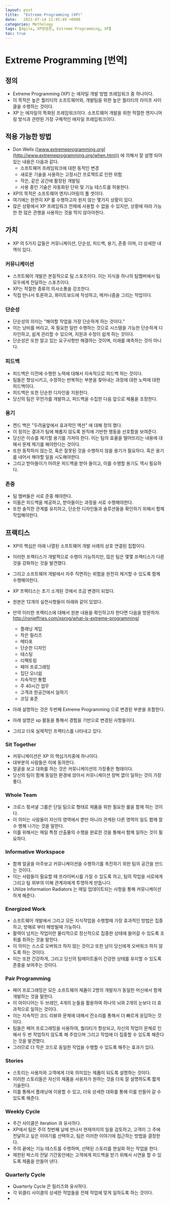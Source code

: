 ```yaml
---
layout: post
title:  "Extreme Programming (XP)"
date:   2021-07-14 11:45:49 +0900
categories: Methology
tags: [Agile, XP방법론, Extreme Programming, XP]
toc: true
---
```


# Extreme Programming [번역]


## 정의 

- Extreme Programming (XP) 는 애자일 개발 방법 프레임워크 중 하나이다. 
- 이 목적은 높은 퀄리티의 소프트웨어와, 개발팀을 위한 높은 퀄리티의 라이프 사이클을 수행하는 것이다.
- XP 는 에자일의 특화된 프레임워크이다. 소프트웨어 개발을 위한 적절한 엔지니어링 방식과 관련된 가장 구체적인 애자일 프레임워크이다.

## 적용 가능한 방법

- Don Wells ([www.extremeprogramming.org](http://www.extremeprogramming.org/when.html)) 에 의해서 잘 설명 되어 있는 내용은 다음과 같다. 
  - 소프트웨어 프레임워크에 대한 동적인 변경
  - 새로운 기술을 사용하는 고정시간 프로젝트로 인한 위험
  - 작은, 같은 공간에 활장된 개발팀
  - 사용 중인 기술은 자동화된 단위 및 기능 테스트를 허용한다. 
- XP의 목적은 소프트웨어 엔지니어링의 풀 셋이다. 
- 여기에는 완젼히 XP 를 수행하고자 원치 않는 몇가지 상황이 있다. 
- 많은 상황에서 XP 프레임워크 전체에 사용할 수 없을 수 있지만, 상황에 따라 가능한 한 많은 관행을 사용하는 것을 막지 않아야한다.


## 가치

- XP 의 5가지 값들은 커뮤니케이션, 단순성, 피드백, 용기, 존중 이며, 더 상세한 내역이 있다. 

### 커뮤니케이션

- 스프트웨어 개발은 본질적으로 팀 스포츠이다. 이는 지식을 하나의 팀멤버에서 팀 모두에게 전달하는 스포츠이다. 
- XP는 적절한 종류의 의사소통을 강조한다. 
- 직접 만나서 토론하고, 화이트보드에 작성하고, 메커니즘을 그리는 작업이다. 

### 단순성

- 단순성의 의미는 "해야할 작업을 가장 단순하게 하는 것이다." 
- 이는 낭비를 버리고, 꼭 필요한 일만 수행하는 것으로 시스템을 가능한 단순하게 디자인하고, 쉽게 관리할 수 있으며, 지원과 수정이 쉽게 하는 것이다. 
- 단순성은 또한 알고 있는 요구사항만 해결하는 것이며, 미래를 예측하는 것이 아니다. 

### 피드백

- 피드백은 이전에 수행한 노력에 대해서 지속적으로 피드백 하는 것이다. 
- 팀들은 향상시키고, 수정하는 반복하는 부분을 찾아내는 과정에 대한 노력에 대한 피드백이다.
- 피드백은 또한 단순한 디자인을 지원한다. 
- 당신의 팀은 무언가를 개발하고, 피드백을 수집한 다음 앞으로 제품을 조정한다. 

### 용기

- 켄드 백은 "두려움앞에서 효과적인 액션" 에 대해 정의 했다.
- 이 정의는 결과가 팀에 해롭지 않도록 원칙에 기반한 행동을 선호함을 보여준다. 
- 당신은 이슈를 제기할 용기를 가져야 한다. 이는 팀의 효율을 떨어뜨리는 내용에 대해서 문제 제기를 해야한다는 것이다. 
- 또한 동작하지 않는것, 혹은 잘못된 것을 수행하지 않을 용기가 필요하다. 흑은 용기를 내어서 해야할 일을 시도해야한다. 
- 그리고 받아들이기 어려운 피드백을 받아 들이고, 이를 수행할 용기도 역시 필요하다. 

### 존중

- 팀 멤버들은 서로 준중 해야한다. 
- 이들은 피드백을 제공하고, 받아들이는 과정을 서로 수행해야한다. 
- 또한 솔직한 관계를 유지하고, 단순한 디자인들과 솔루션들을 확인하기 위해서 함께 작업해야한다. 

## 프랙티스 

- XP의 핵심은 아래 나열된 소프트웨어 개발 사례의 상호 연결된 집합이다. 
- 이러한 프랙티스가 개발젹으로 수행이 가능하지만, 많은 팀은 몇몇 프랙티스가 다른것을 강화하는 것을 발견했다. 
- 그리고 소프트웨어 개발에서 자주 직면하는 위험을 완전히 제거할 수 있도록 함께 수행해야한다. 

- XP 프랙티스는 초기 소개된 것에서 조금 변경이 되었다. 
- 원본은 12개의 실천사항들이 아래와 같이 있었다. 
- 만약 이러한 프랙티스에 대해서 원본 내용을 확인하고자 한다면 다음을 방문하자. http://ronjeffries.com/xprog/what-is-extreme-programming/
  - 플래닝 게임
  - 작은 릴리즈
  - 메타포
  - 단순한 디자인
  - 테스팅
  - 리펙토링
  - 페어 프로그래밍
  - 집단 오너쉽
  - 지속적인 통합
  - 주 40시간 업무
  - 고객과 한공간에서 일하기
  - 코딩 표준 

- 아래 설명하는 것은 두번째 Extreme Programming 으로 변경된 부분을 포함한다. 
- 아래 설명은 xp 활동을 통해서 경험을 기반으로 변경된 사항들이다. 
- 그리고 더욱 실제적인 프랙티스를 나타내고 있다. 

### Sit Together

- 커뮤니케이션은 XP 의 핵심가치중에 하나이다. 
- 대부분의 사람들은 이에 동의한다. 
- 얼굴을 보고 대화를 하는 것은 커뮤니케이션의 가장좋은 형태이다. 
- 당신의 팀이 함께 동일한 환경에 앉아서 커뮤니케이션 장벅 엾이 일하는 것이 가장 좋다. 

### Whole Team

- 크로스 펑셔녈 그룹은 단일 팀으로 형태로 제품을 위한 필요한 롤을 함께 하는 것이다. 
- 이 의미는 사람들이 자신의 영역에서 뿐만 아니라 관계된 다른 영역의 일도 함께 잘 수 행해 나가는 것을 말한다. 
- 이를 위해서는 매일 특정 산출물의 수행을 완료한 것을 통해서 함께 일하는 것이 필요하다. 
  
### Informative Workspace

- 함께 얼굴을 마주보고 커뮤니케이션을 수행하기를 촉진하기 위한 팀의 공간을 만드는 것이다. 
- 이는 사람들이 필요할 때 프라이버시를 가질 수 있도록 하고, 팀의 작업을 서로에게 그리고 팀 외부의 이해 관계자에게 투명하게 만듭니다.
- Utilize Information Radiators 는 매일 업데이트되는 사항을 통해 커뮤니케이션 하게 해준다. 

### Energized Work

- 소프트웨어 개발에서 그리고 모든 지식작업을 수행할때 가장 효과적인 방법은 집중하고, 방해로 부터 해방될때 가능하다. 
- 활력이 넘치는 작업이란 물리적으로 정신적으로 집중한 상태에 들어갈 수 있도록 조취를 취하는 것을 말한다. 
- 이 의미는 스스로 오버워크 하지 않는 것이고 또한 남이 당신에게 오버워크 하지 않도록 하는 것이다. 
- 이는 또한 건강하게, 그리고 당신의 팀메이트들이 건강한 상태를 유지할 수 있도록 존중을 보여주는 것이다. 

### Pair Programming

- 페어 프로그래밍은 모든 소프트웨어 제품이 2명의 개발자가 동일한 머신에서 함께 개발하는 것을 말한다. 
- 이 아이디어는 두 브레인, 4개의 눈들을 활용하여 하나의 뇌와 2개의 눈보다 더 효과적으로 일하는 것이다. 
- 이는 지속적인 코드 리뷰와 문제에 대해서 잔소리를 통해서 더 빠르게 응답하는 것이다. 
- 팀들은 페어 프로그래밍을 사용하여, 퀄리티가 향상되고, 자신의 작업이 문제로 인해서 두 번 작업하지 않도록 해 주었으며 그리고 작업에 더 집중할 수 있도록 해준다는 것을 발견했다. 
- 그러므로 더 작은 코드로 동일한 작업을 수행할 수 있도록 해주는 효과가 있다. 

### Stories

- 스토리는 사용자와 고객에게 더욱 의미있는 제품이 되도록 설명하는 것이다. 
- 이러한 스토리들은 자신의 제품을 사용자가 원하는 것을 더욱 잘 설명하도록 짧게 기술한다. 
- 이를 통해서 플래닝에 이용할 수 있고, 더욱 상세한 대화를 통해 이를 만들어 갈 수 있도록 해준다. 

### Weekly Cycle

- 주간 사이클은 iteration 과 유사하다. 
- XP에서 팀은 주의 첫번째 날에 만나서 현재까지의 일을 검토하고, 고객이 그 주에 전달하고 싶은 이야기를 선택하고, 팀은 이러한 이야기에 접근하는 방법을 결정한다. 
- 주의 끝에는 기능 테스트를 수행하며, 선택된 스토리를 현실화 하는 작업을 한다. 
- 제한된 박스의 전달 기간동안에는 고객에게 피드백을 받기 위해서 시연을 할 수 있도록 제품을 만들어 낸다. 

### Quarterly Cycle

- Quarterly Cycle 은 릴리즈와 유사하다. 
- 각 위클리 사이클의 상세한 작업들을 전체 작업에 맞게 일하도록 하는 것이다. 
- 